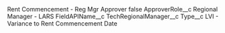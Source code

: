 <?xml version="1.0" encoding="UTF-8"?>
<CustomMetadata xmlns="http://soap.sforce.com/2006/04/metadata" xmlns:xsi="http://www.w3.org/2001/XMLSchema-instance" xmlns:xsd="http://www.w3.org/2001/XMLSchema">
    <label>Rent Commencement - Reg Mgr Approver</label>
    <protected>false</protected>
    <values>
        <field>ApproverRole__c</field>
        <value xsi:type="xsd:string">Regional Manager - LARS</value>
    </values>
    <values>
        <field>FieldAPIName__c</field>
        <value xsi:type="xsd:string">TechRegionalManager__c</value>
    </values>
    <values>
        <field>Type__c</field>
        <value xsi:type="xsd:string">LVI - Variance to Rent Commencement Date</value>
    </values>
</CustomMetadata>
